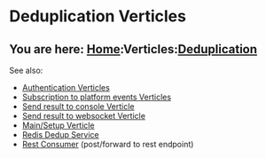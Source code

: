 # Deduplication Verticles

## You are here: [Home](../index.md):Verticles:[Deduplication](dedup.md)

See also:

- [Authentication Verticles](auth.md)
- [Subscription to platform events Verticles](platform.md)
- [Send result to console Verticle](console.md)
- [Send result to websocket Verticle](websocket.md)
- [Main/Setup Verticle](main.md)
- [Redis Dedup Service](redis.md)
- [Rest Consumer](restconsumer.md) (post/forward to rest endpoint)
